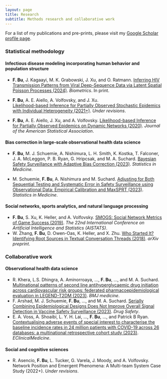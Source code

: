 ```yaml
---
layout: page
title: Research
subtitle: Methods research and collaborative work
---
```


For a list of my publications and pre-prints, please visit my [Google Scholar profile page](https://scholar.google.com/citations?user=_WI7hMUAAAAJ&hl=en). 

### Statistical methodology

#### Infectious disease modeling incorporating human behavior and population structure

- **F. Bu**, J. Kagaayi, M. K. Grabowski, J. Xu, and O. Ratmann.
[Inferring HIV Transmission Patterns from Viral Deep-Sequence Data via Latent Spatial Poisson Processes (2024)](https://arxiv.org/abs/2302.11567). _Biometrics_. In print.

- **F. Bu**, A. E. Aiello, A. Volfovsky, and J. Xu.  
[Likelihood-based Inference for Partially Observed Stochastic Epidemics with Individual Heterogeneity (2021+)](https://arxiv.org/pdf/2112.07892.pdf). _Under revisions_.

- **F. Bu**, A. E. Aiello, J. Xu, and A. Volfovsky. 
[Likelihood-based Inference for Partially Observed Epidemics on Dynamic Networks (2020)](https://www.tandfonline.com/doi/abs/10.1080/01621459.2020.1790376). _Journal of the American Statistical Association_. 

#### Bias correction in large-scale observational health data science

- **F. Bu**, M. J. Schuemie,  A. Nishimura, L. H. Smith, K. Kostka, T. Falconer, J. A. McLeggon, P. B. Ryan, G. Hripcsak, and M. A. Suchard.
[Bayesian Safety Surveillance with Adaptive Bias Correction (2023)](https://onlinelibrary.wiley.com/doi/pdf/10.1002/sim.9968). _Statistics in Medicine_. 

- M. Schuemie, **F. Bu**, A. Nishimura and M. Suchard.
[Adjusting for Both Sequential Testing and Systematic Error in Safety Surveillance using Observational Data: Empirical Calibration and MaxSPRT (2023)](https://onlinelibrary.wiley.com/doi/epdf/10.1002/sim.9631). _Statistics in Medicine_.

#### Social networks, sports analytics, and natural language processing

- **F. Bu**, S. Xu, K. Heller, and A. Volfovsky. 
[SMOGS: Social Network Metrics of Game Success (2019)](https://proceedings.mlr.press/v89/bu19a/bu19a.pdf). _The 22nd International Conference on Artificial Intelligence and Statistics (AISTATS)_.
- W. Zhang, **F. Bu**, D. Owen-Oas, K. Heller, and X. Zhu. 
[Who Started It? Identifying Root Sources in Textual Conversation Threads (2018)](https://arxiv.org/pdf/1809.03648.pdf). _arXiv preprint_.


### Collaborative work

#### Observational health data science

- R. Khera, L.S. Dhingra, A. Aminorroaya, ..., **F. Bu**, ..., and  M. A. Suchard.  [Multinational patterns of second line antihyperglycaemic drug initiation across cardiovascular risk groups: federated pharmacoepidemiological evaluation in LEGEND-T2DM (2023)](https://www.ncbi.nlm.nih.gov/pmc/articles/PMC10565313/). _BMJ medicine_. 
- F. Arshad, M. J. Schuemie, **F. Bu**, ..., and M. A. Suchard. [Serially Combining Epidemiological Designs Does Not Improve Overall Signal Detection in Vaccine Safety Surveillance (2023)](https://link.springer.com/article/10.1007/s40264-023-01324-1). _Drug Safety_. 
- E. A. Voss, A. Shoaibi, L. Y. H. Lai,  ..., **F. Bu**, ..., and Patrick B Ryan. [Contextualising adverse events of special interest to characterise the baseline incidence rates in 24 million patients with COVID-19 across 26 databases: a multinational retrospective cohort study (2023)](https://doi.org/10.1016/j.eclinm.2023.101932). _EClinicalMedicine_. 


#### Social and cognitive sciences

- R. Asencio, **F. Bu**, L. Tucker, G. Varela, J. Moody, and A. Volfovsky. 
Network Position and Emergent Phenomena: A Multi-team System Case Study (2022+). _Under revisions_.
